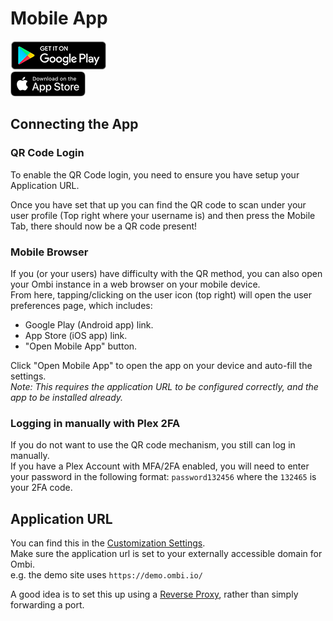 # Mobile App

[![Android App](../assets/images/get_it_on_play_store.png)](https://play.google.com/store/apps/details?id=com.tidusjar.Ombi&hl=en_NZ&gl=US)  
[![iOS App](../assets/images/get_it_on_app_store.png)](https://apps.apple.com/us/app/ombi/id1335260043)

## Connecting the App

### QR Code Login

To enable the QR Code login, you need to ensure you have setup your Application URL.

Once you have set that up you can find the QR code to scan under your user profile (Top right where your username is) and then press the Mobile Tab, there should now be a QR code present!

### Mobile Browser

If you (or your users) have difficulty with the QR method, you can also open your Ombi instance in a web browser on your mobile device.  
From here, tapping/clicking on the user icon (top  right) will open the user preferences page, which includes:

* Google Play (Android app) link.
* App Store (iOS app) link.
* "Open Mobile App" button.

Click "Open Mobile App" to open the app on your device and auto-fill the settings.  
_Note: This requires the application URL to be configured correctly, and the app to be installed already._

### Logging in manually with Plex 2FA

If you do not want to use the QR code mechanism, you still can log in manually.  
If you have a Plex Account with MFA/2FA enabled, you will need to enter your password in the following format: `password132456` where the `132465` is your 2FA code.

## Application URL

You can find this in the [Customization Settings](../../settings/customization/#application-url).  
Make sure the application url is set to your externally accessible domain for Ombi.  
e.g. the demo site uses `https://demo.ombi.io/`  

A good idea is to set this up using a [Reverse Proxy](../reverse-proxy), rather than simply forwarding a port.
